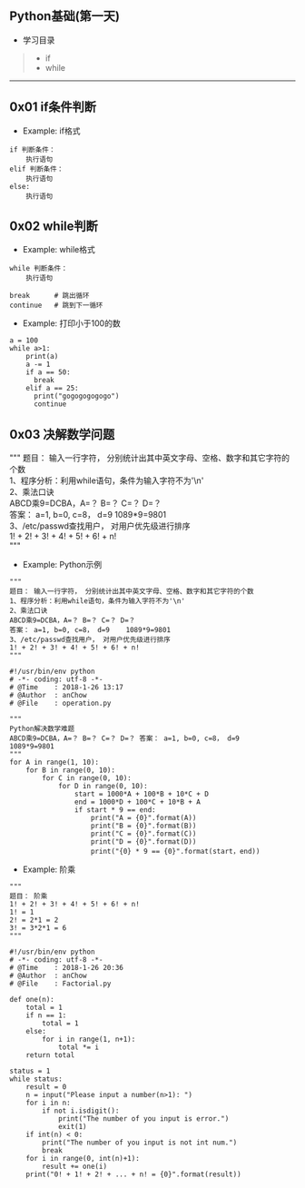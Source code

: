 ## Python基础(第一天)

*  学习目录  
> * if
> * while

---
## 0x01 if条件判断
* Example: if格式
```
if 判断条件：
    执行语句
elif 判断条件：
    执行语句
else:
    执行语句
```

## 0x02 while判断  
* Example: while格式
```
while 判断条件：
    执行语句

break      # 跳出循环
continue   # 跳到下一循环
```

* Example: 打印小于100的数
```
a = 100
while a>1:
    print(a)
    a -= 1
    if a == 50:
      break
    elif a == 25:
      print("gogogogogogo")
      continue
```

## 0x03 决解数学问题
"""
题目： 输入一行字符， 分别统计出其中英文字母、空格、数字和其它字符的个数  
1、程序分析：利用while语句，条件为输入字符不为'\n'  
2、乘法口诀  
ABCD乘9=DCBA，A=？ B=？ C=？ D=？  
答案： a=1, b=0, c=8， d=9    1089*9=9801  
3、/etc/passwd查找用户， 对用户优先级进行排序  
1! + 2! + 3! + 4! + 5! + 6! + n!  
"""

* Example: Python示例  
```
"""
题目： 输入一行字符， 分别统计出其中英文字母、空格、数字和其它字符的个数
1、程序分析：利用while语句，条件为输入字符不为'\n'
2、乘法口诀
ABCD乘9=DCBA，A=？ B=？ C=？ D=？
答案： a=1, b=0, c=8， d=9    1089*9=9801
3、/etc/passwd查找用户， 对用户优先级进行排序
1! + 2! + 3! + 4! + 5! + 6! + n!
"""

#!/usr/bin/env python
# -*- coding: utf-8 -*-
# @Time    : 2018-1-26 13:17
# @Author  : anChow
# @File    : operation.py

"""
Python解决数学难题
ABCD乘9=DCBA，A=？ B=？ C=？ D=？ 答案： a=1, b=0, c=8， d=9    1089*9=9801
"""
for A in range(1, 10):
    for B in range(0, 10):
        for C in range(0, 10):
            for D in range(0, 10):
                start = 1000*A + 100*B + 10*C + D
                end = 1000*D + 100*C + 10*B + A
                if start * 9 == end:
                    print("A = {0}".format(A))
                    print("B = {0}".format(B))
                    print("C = {0}".format(C))
                    print("D = {0}".format(D))
                    print("{0} * 9 == {0}".format(start，end))
```

* Example: 阶乘
```
"""
题目： 阶乘
1! + 2! + 3! + 4! + 5! + 6! + n!
1! = 1
2! = 2*1 = 2
3! = 3*2*1 = 6
"""

#!/usr/bin/env python
# -*- coding: utf-8 -*-
# @Time    : 2018-1-26 20:36
# @Author  : anChow
# @File    : Factorial.py

def one(n):
    total = 1
    if n == 1:
        total = 1
    else:
        for i in range(1, n+1):
            total *= i
    return total

status = 1
while status:
    result = 0
    n = input("Please input a number(n>1): ")
    for i in n:
        if not i.isdigit():
            print("The number of you input is error.")
            exit(1)
    if int(n) < 0:
        print("The number of you input is not int num.")
        break
    for i in range(0, int(n)+1):
        result += one(i)
    print("0! + 1! + 2! + ... + n! = {0}".format(result))
```
